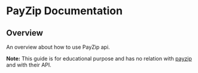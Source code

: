 # PayZip Documentation 

## Overview

An overview about how to use PayZip api.

**Note:** This guide is for educational purpose and has no relation with [payzip](https://www.payzip.co.uk/) and with their API. 
